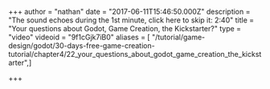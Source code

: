 +++
author = "nathan"
date = "2017-06-11T15:46:50.000Z"
description = "The sound echoes during the 1st minute, click here to skip it:  2:40"
title = "Your questions about Godot, Game Creation, the Kickstarter?"
type = "video"
videoid = "9f1cGjk7iB0"
aliases = [ "/tutorial/game-design/godot/30-days-free-game-creation-tutorial/chapter4/22_your_questions_about_godot_game_creation_the_kickstarter",]

+++